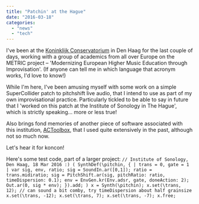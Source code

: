 ```yaml
---
title: "Patchin' at the Hague"
date: "2016-03-18"
categories: 
  - "news"
  - "tech"
---
```


I've been at the [Koninklijk Conservatorium](http://www.koncon.nl) in Den Haag for the last couple of days, working with a group of academics from all over Europe on the METRIC project – 'Modernizing European Higher Music Education through Improvisation'. (If anyone can tell me in which language that acronym works, I'd love to know!)

While I'm here, I've been amusing myself with some work on a simple SuperCollider patch to pitchshift live audio, that I intend to use as part of my own improvisational practice. Particularly tickled to be able to say in future that I 'worked on this patch at the Institute of Sonology in The Hague', which is strictly speaking… more or less true!

Also brings fond memories of another piece of software associated with this institution, [ACToolbox](http://www.actoolbox.net/), that I used quite extensively in the past, although not so much now.

Let's hear it for koncon!

Here's some test code, part of a larger project: `// Institute of Sonology, Den Haag, 18 Mar 2016 :) ( SynthDef(\pitchin, { | trans = 0, gate = 1 | var sig, env, ratio; sig = SoundIn.ar([0,1]); ratio = trans.midiratio; sig = PitchShift.ar(sig, pitchRatio: ratio, timeDispersion: 0.1); env = EnvGen.kr(Env.adsr, gate, doneAction: 2); Out.ar(0, sig * env); }).add; ) x = Synth(\pitchin); x.set(\trans, 12); // can sound a bit comby, try timeDispersion about half grainsize x.set(\trans, -12); x.set(\trans, 7); x.set(\trans, -7); x.free;`

